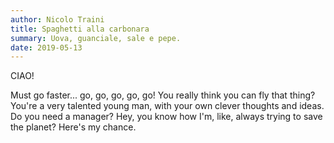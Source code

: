```yaml
---
author: Nicolo Traini
title: Spaghetti alla carbonara
summary: Uova, guanciale, sale e pepe.
date: 2019-05-13
---
```


CIAO!

Must go faster... go, go, go, go, go! You really think you can fly that thing? You're a very talented young man, with your own clever thoughts and ideas. Do you need a manager? Hey, you know how I'm, like, always trying to save the planet? Here's my chance.

